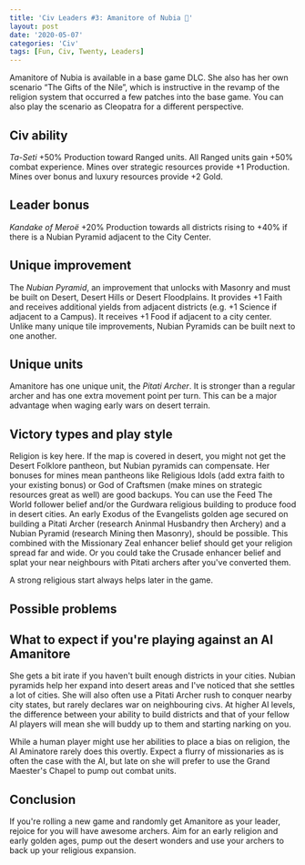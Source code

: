 ```yaml
---
title: 'Civ Leaders #3: Amanitore of Nubia 🏹'
layout: post
date: '2020-05-07'
categories: 'Civ'
tags: [Fun, Civ, Twenty, Leaders]
---
```


Amanitore of Nubia is available in a base game DLC. She also has her own scenario “The Gifts of the Nile”, which is instructive in the revamp of the religion system that occurred a few patches into the base game. You can also play the scenario as Cleopatra for a different perspective.

## Civ ability
*Ta-Seti* +50% Production toward Ranged units. All Ranged units gain +50% combat experience. Mines over strategic resources provide +1 Production. Mines over bonus and luxury resources provide +2 Gold.

## Leader bonus
*Kandake of Meroë* +20% Production towards all districts rising to +40% if there is a Nubian Pyramid adjacent to the City Center.

## Unique improvement
The *Nubian Pyramid*, an improvement that unlocks with Masonry and must be built on Desert, Desert Hills or Desert Floodplains. It provides +1 Faith and receives additional yields from adjacent districts (e.g. +1 Science if adjacent to a Campus). It receives +1 Food if adjacent to a city center. Unlike many unique tile improvements, Nubian Pyramids can be built next to one another.

## Unique units
Amanitore has one unique unit, the *Pitati Archer*. It is stronger than a regular archer and has one extra movement point per turn. This can be a major advantage when waging early wars on desert terrain.

## Victory types and play style
Religion is key here. If the map is covered in desert, you might not get the Desert Folklore pantheon, but Nubian pyramids can compensate. Her bonuses for mines mean pantheons like Religious Idols (add extra faith to your existing bonus) or God of Craftsmen (make mines on strategic resources great as well) are good backups. You can use the Feed The World follower belief and/or the Gurdwara religious building to produce food in desert cities. An early Exodus of the Evangelists golden age secured on building a Pitati Archer (research Aninmal Husbandry then Archery) and a Nubian Pyramid (research Mining then Masonry), should be possible. This combined with the Missionary Zeal enhancer belief should get your religion spread far and wide. Or you could take the Crusade enhancer belief and splat your near neighbours with Pitati archers after you've converted them.

A strong religious start always helps later in the game.

## Possible problems


## What to expect if you're playing against an AI Amanitore
She gets a bit irate if you haven't built enough districts in your cities. Nubian pyramids help her expand into desert areas and I've noticed that she settles a lot of cities. She will also often use a Pitati Archer rush to conquer nearby city states, but rarely declares war on neighbouring civs. At higher AI levels, the difference between your ability to build districts and that of your fellow AI players will mean she will buddy up to them and starting narking on you.

While a human player might use her abilities to place a bias on religion, the AI Aminatore rarely does this overtly. Expect a flurry of missionaries as is often the case with the AI, but late on she will prefer to use the Grand Maester's Chapel to pump out combat units. 

## Conclusion
If you're rolling a new game and randomly get Amanitore as your leader, rejoice for you will have awesome archers. Aim for an early religion and early golden ages, pump out the desert wonders and use your archers to back up your religious expansion.